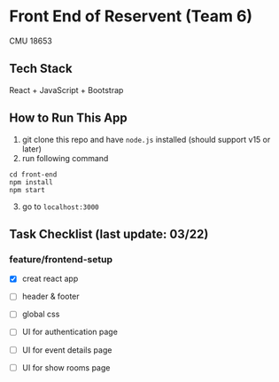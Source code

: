 # Front End of Reservent (Team 6)

CMU 18653

## Tech Stack

React + JavaScript + Bootstrap

## How to Run This App

1. git clone this repo and have `node.js` installed (should support v15 or later)
2. run following command
```
cd front-end
npm install
npm start
```
3. go to `localhost:3000`

## Task Checklist (last update: 03/22)

### feature/frontend-setup

- [x] creat react app
- [ ] header & footer
- [ ] global css
- [ ] UI for authentication page
- [ ] UI for event details page
- [ ] UI for show rooms page










